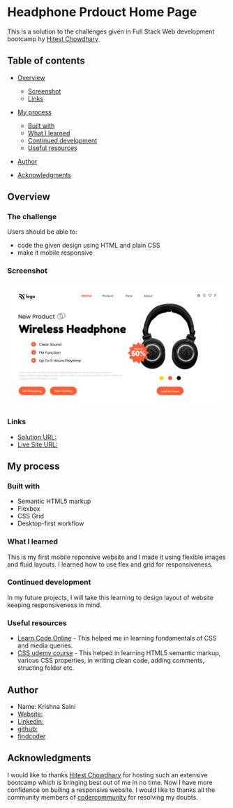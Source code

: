 # Headphone Prdouct Home Page
This is a solution to the challenges given in Full Stack Web development bootcamp hy [Hitest Chowdhary](https://www.linkedin.com/in/hiteshchoudhary/?originalSubdomain=in)

## Table of contents

- [Overview](#overview)

  - [Screenshot](#screenshot)
  - [Links](#links)
- [My process](#my-process)
  - [Built with](#built-with)
  - [What I learned](#what-i-learned)
  - [Continued development](#continued-development)
  - [Useful resources](#useful-resources)
- [Author](#author)
- [Acknowledgments](#acknowledgments)

## Overview

### The challenge

Users should be able to:

- code the given design using HTML and plain CSS
- make it mobile responsive

### Screenshot

![](./7.png)

### Links
-  [Solution URL:](https://github.com/krishna-saini/P07--Product-Home-Page)
-  [Live Site URL:](https://product-home-page-by-krishna-saini.netlify.app/)

## My process

### Built with

- Semantic HTML5 markup
- Flexbox
- CSS Grid
- Desktop-first workflow

### What I learned
This is my first mobile reponsive website and I made it using flexible images and fluid layouts. I learned how to use flex and grid for responsiveness. 

### Continued development
In my future projects, I will take this learning to design layout of website keeping responsiveness in mind. 

### Useful resources

- [Learn Code Online](https://web.learncodeonline.in/) - This helped me in learning fundamentals of CSS and media queries.
- [CSS udemy course](https://www.udemy.com/course/design-and-develop-a-killer-website-with-html5-and-css3/) - This helped in learning HTML5 semantic markup, various CSS properties, in writing clean code, adding comments, structing folder etc.

## Author
- Name: Krishna Saini
- [Website:](https://krishna-saini.netlify.app/)
-  [Linkedin:](https://www.linkedin.com/in/krishna-saini-39b4126a/)
- [github:](https://github.com/krishna-saini)
- [findcoder](https://www.findcoder.io/u/krishnasaini)


## Acknowledgments
I would like to thanks [Hitest Chowdhary](https://www.linkedin.com/in/hiteshchoudhary/?originalSubdomain=in) for hosting such an extensive bootcamp which is bringing best out of me in no time. Now I have more confidence on builing a responsive website.
I would like to thanks all the community members of [codercommunity](https://web.codercommunity.io/) for resolving my doubts. 
